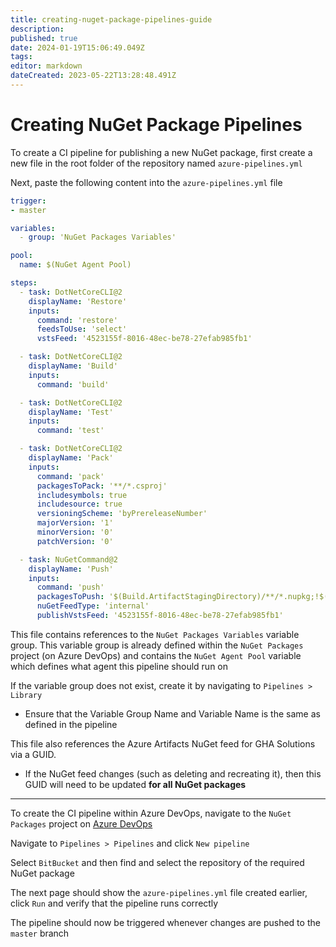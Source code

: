 ```yaml
---
title: creating-nuget-package-pipelines-guide
description: 
published: true
date: 2024-01-19T15:06:49.049Z
tags: 
editor: markdown
dateCreated: 2023-05-22T13:28:48.491Z
---
```


# Creating NuGet Package Pipelines

To create a CI pipeline for publishing a new NuGet package, first create a new file in the root folder of the repository named `azure-pipelines.yml`

Next, paste the following content into the `azure-pipelines.yml` file

```yml
trigger:
- master

variables: 
  - group: 'NuGet Packages Variables'

pool:
  name: $(NuGet Agent Pool)

steps:
  - task: DotNetCoreCLI@2
    displayName: 'Restore'
    inputs:
      command: 'restore'
      feedsToUse: 'select'
      vstsFeed: '4523155f-8016-48ec-be78-27efab985fb1'

  - task: DotNetCoreCLI@2
    displayName: 'Build'
    inputs:
      command: 'build'

  - task: DotNetCoreCLI@2
    displayName: 'Test'
    inputs:
      command: 'test'

  - task: DotNetCoreCLI@2
    displayName: 'Pack'
    inputs:
      command: 'pack'
      packagesToPack: '**/*.csproj'
      includesymbols: true
      includesource: true
      versioningScheme: 'byPrereleaseNumber'
      majorVersion: '1'
      minorVersion: '0'
      patchVersion: '0'

  - task: NuGetCommand@2
    displayName: 'Push'
    inputs:
      command: 'push'
      packagesToPush: '$(Build.ArtifactStagingDirectory)/**/*.nupkg;!$(Build.ArtifactStagingDirectory)/**/*.symbols.nupkg'
      nuGetFeedType: 'internal'
      publishVstsFeed: '4523155f-8016-48ec-be78-27efab985fb1'
```

This file contains references to the `NuGet Packages Variables` variable group. This variable group is already defined within the `NuGet Packages` project (on Azure DevOps) and contains the `NuGet Agent Pool` variable which defines what agent this pipeline should run on

If the variable group does not exist, create it by navigating to `Pipelines > Library`

- Ensure that the Variable Group Name and Variable Name is the same as defined in the pipeline

This file also references the Azure Artifacts NuGet feed for GHA Solutions via a GUID.

- If the NuGet feed changes (such as deleting and recreating it), then this GUID will need to be updated **for all NuGet packages**

---
To create the CI pipeline within Azure DevOps, navigate to the `NuGet Packages` project on [Azure DevOps](https://dev.azure.com/GHASolutions)

Navigate to `Pipelines > Pipelines` and click `New pipeline`

Select `BitBucket` and then find and select the repository of the required NuGet package

The next page should show the `azure-pipelines.yml` file created earlier, click `Run` and verify that the pipeline runs correctly

The pipeline should now be triggered whenever changes are pushed to the `master` branch
